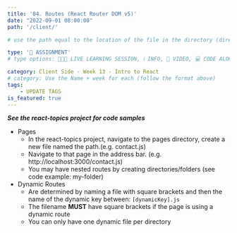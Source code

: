 ```yaml
---
title: '04. Routes (React Router DOM v5)'
date: "2022-09-01 08:00:00"
path: '/client/'

# use the path equal to the location of the file in the directory (directory structure)

type: '📝 ASSIGNMENT'
# type options: 👩🏽‍🏫 LIVE LEARNING SESSION, ℹ️ INFO, 🎥 VIDEO, 💻 CODE ALONG, 🥼 LAB, ↩️ REVIEW/NOTES, 👥 GROUP LEARNING, 👷🏼‍♂️ GROUP PROJECT, 🧠 ASSESSMENT, 📝 ASSIGNMENT

category: Client Side - Week 13 - Intro to React
# category: Use the Name + week for each (follow the format above)
tags: 
    - UPDATE TAGS
is_featured: true
---
```

**_See the react-topics project for code samples_**

- Pages
  - In the react-topics project, navigate to the pages directory, create a new file named the path.(e.g. contact.js)
  - Navigate to that page in the address bar. (e.g. http://localhost:3000/contact.js)
  - You may have nested routes by creating directories/folders (see code example: my-folder)
- Dynamic Routes
  - Are determined by naming a file with square brackets and then the name of the dynamic key between: `[dynamicKey].js`
  - The filename **MUST** have square brackets if the page is using a dynamic route
  - You can only have one dynamic file per directory
